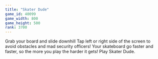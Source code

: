 ```yaml
---
title: "Skater Dude"
game_id: 40099
game_width: 800
game_height: 500
rank: 3700
---
```

Grab your board and slide downhill Tap left or right side of the screen to avoid obstacles and mad security officers! 
Your skateboard go faster and faster, so the more you play the harder it gets! Play Skater Dude.